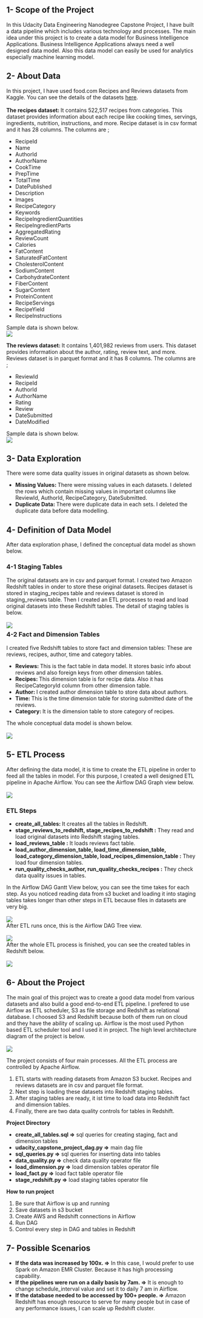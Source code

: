 <h2> 1- Scope of the Project </h2>
In this Udacity Data Engineering Nanodegree Capstone Project, I have built a data pipeline which includes various technology and processes. The main idea under this project is to create a data model for Business Intelligence Applications. Business Intelligence Applications always need a well designed data model. Also this data model can easily be used for analytics especially machine learning model.
<br>

<h2> 2- About Data </h2>
In this project, I have used food.com Recipes and Reviews datasets from Kaggle. You can see the details of the datasets <a href="https://www.kaggle.com/irkaal/foodcom-recipes-and-reviews">here</a>. <br><br>
<b> The recipes dataset: </b> It contains 522,517 recipes from categories. This dataset provides information about each recipe like cooking times, servings, ingredients, nutrition, instructions, and more. Recipe dataset is in csv format and it has 28 columns. The columns are ;<br>
<ul>
<li>RecipeId</li>
<li>Name</li>
<li>AuthorId</li>
<li>AuthorName</li>
<li>CookTime</li>
<li>PrepTime</li>
<li>TotalTime</li>
<li>DatePublished</li>
<li>Description</li>
<li>Images</li>
<li>RecipeCategory</li>
<li>Keywords</li>
<li>RecipeIngredientQuantities</li>
<li>RecipeIngredientParts</li>
<li>AggregatedRating</li>
<li>ReviewCount</li>
<li>Calories</li>
<li>FatContent</li>
<li>SaturatedFatContent</li>
<li>CholesterolContent</li>
<li>SodiumContent</li>
<li>CarbohydrateContent</li>
<li>FiberContent</li>
<li>SugarContent</li>
<li>ProteinContent</li>
<li>RecipeServings</li>
<li>RecipeYield</li>
<li>RecipeInstructions</li>
</ul>

Sample data is shown below.<br>
<img src="https://github.com/lemarc58/udacity/blob/main/image/recipes.jpg">

<b> The reviews dataset: </b> It contains 1,401,982 reviews from users. This dataset provides information about the author, rating, review text, and more. Reviews dataset is in parquet format and it has 8 columns. The columns are ;
<ul>
<li>ReviewId</li>
<li>RecipeId</li>
<li>AuthorId</li>
<li>AuthorName</li>
<li>Rating</li>
<li>Review</li>
<li>DateSubmitted</li>
<li>DateModified</li>
</ul>

Sample data is shown below.<br>
<img src="https://github.com/lemarc58/udacity/blob/main/image/reviews.jpg">

<h2> 3- Data Exploration </h2>
There were some data quality issues in original datasets as shown below. 
<ul>
  <li><b>Missing Values: </b> There were missing values in each datasets. I deleted the rows which contain missing values in important columns like ReviewId, AuthorId, RecipeCategory, DateSubmitted. </li>
  <li><b>Duplicate Data: </b> There were duplicate data in each sets. I deleted the duplicate data before data modelling.</li>
</ul>

<h2> 4- Definition of Data Model </h2>
After data exploration phase, I defined the conceptual data model as shown below.
<h3> 4-1 Staging Tables </h3>
The original datasets are in csv and parquet format. I created two Amazon Redshift tables in onder to store these original datasets. Recipes dataset is stored in staging_recipes table and reviews dataset is stored in staging_reviews table. Then I created an ETL processes to read and load original datasets into these Redshift tables. The detail of staging tables is below.<br><br>
<img src="https://github.com/lemarc58/udacity/blob/main/image/staging_tables.jpg" style="float:left;vertical-align:bottom">

<h3> 4-2 Fact and Dimension Tables </h3>
I created five Redshift tables to store fact and dimension tables: These are reviews, recipes, author, time and category tables.<br>
<ul>
<li><b>Reviews: </b>This is the fact table in data model. It stores basic info about reviews and also foreign keys from other dimension tables.</li>
<li><b>Recipes: </b>This dimension table is for recipe data. Also it has RecipeCategoryId column from other dimension table.</li>
<li><b>Author: </b>I created author dimension table to store data about authors.</li>
<li><b>Time: </b>This is the time dimension table for storing submitted date of the reviews.</li>
<li><b>Category: </b>It is the dimension table to store category of recipes.</li>
</ul>
The whole conceptual data model is shown below.<br><br>
<img src="https://github.com/lemarc58/udacity/blob/main/image/fact_dimension_tables.jpg">

<h2> 5- ETL Process </h2>
After defining the data model, it is time to create the ETL pipeline in order to feed all the tables in model. For this purpose, I created a well designed ETL pipeline in Apache Airflow. You can see the Airflow DAG Graph view below.<br><br>
<img src="https://github.com/lemarc58/udacity/blob/main/image/airflow.jpg">
<h3> ETL Steps </h3>
<ul>
<li><b>create_all_tables: </b> It creates all the tables in Redshift.</li>
<li><b>stage_reviews_to_redshift, stage_recipes_to_redshift :</b> They read and load original datasets into Redshift staging tables.</li>
<li><b>load_reviews_table :</b> It loads reviews fact table.</li>
<li><b>load_author_dimension_table, load_time_dimension_table, load_category_dimension_table, load_recipes_dimension_table :</b> They load four dimension tables.</li>
<li><b>run_quality_checks_author, run_quality_checks_recipes :</b> They check data quality issues in tables.</li>
</ul>
In the Airflow DAG Gantt View below, you can see the time takes for each step. As you noticed reading data from s3 bucket and loading it into staging tables takes longer than other steps in ETL because files in datasets are very big.<br><br>
<img src="https://github.com/lemarc58/udacity/blob/main/image/airflow_gantt.jpg"><br>
After ETL runs once, this is the Airflow DAG Tree view.<br><br>
<img src="https://github.com/lemarc58/udacity/blob/main/image/airflow_tree.jpg"><br>
After the whole ETL process is finished, you can see the created tables in Redshift below.<br><br>
<img src="https://github.com/lemarc58/udacity/blob/main/image/s3.jpg">

<h2> 6- About the Project </h2>
The main goal of this project was to create a good data model from various datasets and also build a good end-to-end ETL pipeline. I prefered to use Airflow as ETL scheduler, S3 as file storage and Redshift as relational database. I choosed S3 and Redshift because both of them run on cloud and they have the ability of scaling up. Airflow is the most used Python based ETL scheduler tool and I used it in project. The high level architecture diagram of the project is below. <br><br>
<img src="https://github.com/lemarc58/udacity/blob/main/image/architecture.jpg">

The project consists of four main processes. All the ETL process are controlled by Apache Airflow.<br>
<ol>
<li>ETL starts with reading datasets from Amazon S3 bucket. Recipes and reviews datasets are in csv and parquet file format. </li>
<li>Next step is loading these datasets into Redshift staging tables. </li>
<li>After staging tables are ready, it ist time to load data into Redshift fact and dimension tables. </li>
<li>Finally, there are two data quality controls for tables in Redshift. </li>
</ol>

<b>Project Directory</b>
<ul>
<li><b>create_all_tables.sql =></b> sql queries for creating staging, fact and dimension tables </li>
<li><b>udacity_capstone_project_dag.py =></b> main dag file </li>
<li><b>sql_queries.py =></b> sql queries for inserting data into tables </li>
<li><b>data_quality.py =></b> check data quality operator file </li>
<li><b>load_dimension.py =></b> load dimension tables operator file </li>
<li><b>load_fact.py =></b> load fact table operator file </li>
<li><b>stage_redshift.py =></b> load staging tables operator file </li>
</ul>

<b>How to run project</b>
<ol>
<li>Be sure that Airflow is up and running </li>
<li>Save datasets in s3 bucket </li>
<li>Create AWS and Redshift connections in Airflow </li>
<li>Run DAG </li>
<li>Control every step in DAG and tables in Redshift </li>
</ol>

<h2> 7- Possible Scenarios </h2>
<ul>
  <li><b>If the data was increased by 100x. =></b> In this case, I would prefer to use Spark on Amazon EMR Cluster. Because it has high processing capability.</li>
  <li><b>If the pipelines were run on a daily basis by 7am. =></b> It is enough to change schedule_interval value and set it to daily 7 am in Airflow.</li>
  <li><b>If the database needed to be accessed by 100+ people. =></b> Amazon Redshift has enough resource to serve for many people but in case of any performance issues, I can scale up Redshift cluster. </li>
</ul>		
<br><br>
